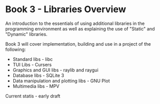 # Book 3 - Libraries Overview

An introduction to the essentials of using additional libraries in the programming environment as well as explaining the use of "Static" and "Dynamic" libraries.  

Book 3 will cover implementation, building and use in a project of the following:  
* Standard libs - libc
* TUI Libs - Cursers
* Graphics and GUI libs - raylib and raygui
* Database libs - SQLite 3
* Data manipulation and plotting libs - GNU Plot
* Multimedia libs - MPV

Current statis - early draft
